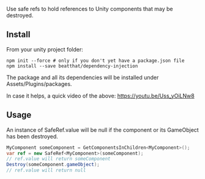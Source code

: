 <a href="readme"></a>Use safe refs to hold references to Unity components that may be destroyed.

## Install

From your unity project folder:

    npm init --force # only if you don't yet have a package.json file
    npm install --save beatthat/dependency-injection

The package and all its dependencies will be installed under Assets/Plugins/packages.

In case it helps, a quick video of the above: https://youtu.be/Uss_yOiLNw8

## Usage

An instance of SafeRef<MyComponent>.value will be null if the component or its GameObject has been destroyed.

```csharp
MyComponent someComponent = GetComponentsInChildren<MyComponent>();
var ref = new SafeRef<MyComponent>(someComponent);
// ref.value will return someComponent
Destroy(someComponent.gameObject);
// ref.value will return null
```
